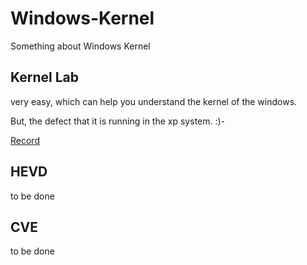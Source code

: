 # Windows-Kernel

Something about Windows Kernel

## Kernel Lab

very easy, which can help you understand the kernel of the windows.

But, the defect that it is running in the xp system. :)-

[Record](https://github.com/m1keya/Windows-Kernel/blob/main/Kernel%20Lab/kernel%20lab.md)

## HEVD

to be done

## CVE

to be done
